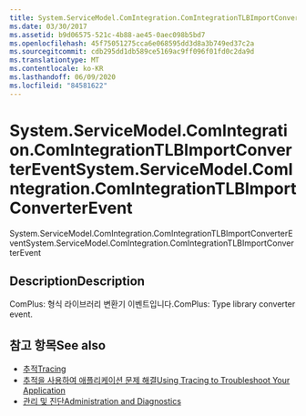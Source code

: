 ```yaml
---
title: System.ServiceModel.ComIntegration.ComIntegrationTLBImportConverterEvent
ms.date: 03/30/2017
ms.assetid: b9d06575-521c-4b88-ae45-0aec098b5bd7
ms.openlocfilehash: 45f75051275cca6e068595dd3d8a3b749ed37c2a
ms.sourcegitcommit: cdb295dd1db589ce5169ac9ff096f01fd0c2da9d
ms.translationtype: MT
ms.contentlocale: ko-KR
ms.lasthandoff: 06/09/2020
ms.locfileid: "84581622"
---
```

# <a name="systemservicemodelcomintegrationcomintegrationtlbimportconverterevent"></a><span data-ttu-id="4b80a-102">System.ServiceModel.ComIntegration.ComIntegrationTLBImportConverterEvent</span><span class="sxs-lookup"><span data-stu-id="4b80a-102">System.ServiceModel.ComIntegration.ComIntegrationTLBImportConverterEvent</span></span>
<span data-ttu-id="4b80a-103">System.ServiceModel.ComIntegration.ComIntegrationTLBImportConverterEvent</span><span class="sxs-lookup"><span data-stu-id="4b80a-103">System.ServiceModel.ComIntegration.ComIntegrationTLBImportConverterEvent</span></span>  
  
## <a name="description"></a><span data-ttu-id="4b80a-104">Description</span><span class="sxs-lookup"><span data-stu-id="4b80a-104">Description</span></span>  
 <span data-ttu-id="4b80a-105">ComPlus: 형식 라이브러리 변환기 이벤트입니다.</span><span class="sxs-lookup"><span data-stu-id="4b80a-105">ComPlus: Type library converter event.</span></span>  
  
## <a name="see-also"></a><span data-ttu-id="4b80a-106">참고 항목</span><span class="sxs-lookup"><span data-stu-id="4b80a-106">See also</span></span>

- [<span data-ttu-id="4b80a-107">추적</span><span class="sxs-lookup"><span data-stu-id="4b80a-107">Tracing</span></span>](index.md)
- [<span data-ttu-id="4b80a-108">추적을 사용하여 애플리케이션 문제 해결</span><span class="sxs-lookup"><span data-stu-id="4b80a-108">Using Tracing to Troubleshoot Your Application</span></span>](using-tracing-to-troubleshoot-your-application.md)
- [<span data-ttu-id="4b80a-109">관리 및 진단</span><span class="sxs-lookup"><span data-stu-id="4b80a-109">Administration and Diagnostics</span></span>](../index.md)
